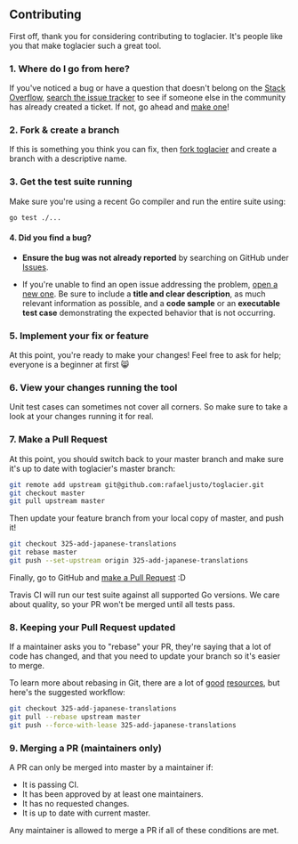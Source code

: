 ## Contributing

First off, thank you for considering contributing to toglacier. It's people
like you that make toglacier such a great tool.

### 1. Where do I go from here?

If you've noticed a bug or have a question that doesn't belong on the
[Stack Overflow](http://stackoverflow.com/questions/tagged/toglacier),
[search the issue tracker](https://github.com/rafaeljusto/toglacier/issues?q=something)
to see if someone else in the community has already created a ticket.
If not, go ahead and [make one](https://github.com/rafaeljusto/toglacier/issues/new)!

### 2. Fork & create a branch

If this is something you think you can fix, then
[fork toglacier](https://help.github.com/articles/fork-a-repo)
and create a branch with a descriptive name.

### 3. Get the test suite running

Make sure you're using a recent Go compiler and run the entire suite using:

```sh
go test ./...
```

#### 4. Did you find a bug?

* **Ensure the bug was not already reported** by searching on GitHub under [Issues](https://github.com/rafaeljusto/toglacier/issues).

* If you're unable to find an open issue addressing the problem, [open a new one](https://github.com/rafaeljusto/toglacier/issues/new). 
Be sure to include a **title and clear description**, as much relevant information as possible, 
and a **code sample** or an **executable test case** demonstrating the expected behavior that is not occurring.

### 5. Implement your fix or feature

At this point, you're ready to make your changes! Feel free to ask for help;
everyone is a beginner at first :smile_cat:

### 6. View your changes running the tool

Unit test cases can sometimes not cover all corners. So make sure to take
a look at your changes running it for real.

### 7. Make a Pull Request

At this point, you should switch back to your master branch and make sure it's
up to date with toglacier's master branch:

```sh
git remote add upstream git@github.com:rafaeljusto/toglacier.git
git checkout master
git pull upstream master
```

Then update your feature branch from your local copy of master, and push it!

```sh
git checkout 325-add-japanese-translations
git rebase master
git push --set-upstream origin 325-add-japanese-translations
```

Finally, go to GitHub and
[make a Pull Request](https://help.github.com/articles/creating-a-pull-request)
:D

Travis CI will run our test suite against all supported Go versions. We care
about quality, so your PR won't be merged until all tests pass.

### 8. Keeping your Pull Request updated

If a maintainer asks you to "rebase" your PR, they're saying that a lot of code
has changed, and that you need to update your branch so it's easier to merge.

To learn more about rebasing in Git, there are a lot of
[good](http://git-scm.com/book/en/Git-Branching-Rebasing)
[resources](https://help.github.com/articles/interactive-rebase),
but here's the suggested workflow:

```sh
git checkout 325-add-japanese-translations
git pull --rebase upstream master
git push --force-with-lease 325-add-japanese-translations
```

### 9. Merging a PR (maintainers only)

A PR can only be merged into master by a maintainer if:

* It is passing CI.
* It has been approved by at least one maintainers.
* It has no requested changes.
* It is up to date with current master.

Any maintainer is allowed to merge a PR if all of these conditions are
met.
